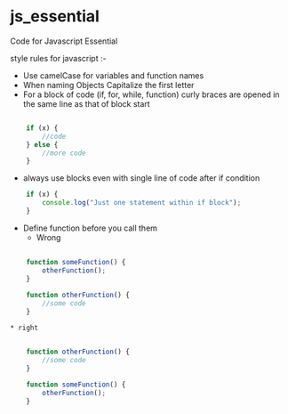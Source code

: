 # js_essential
Code for Javascript Essential

style rules for javascript :-

* Use camelCase for variables and function names
* When naming Objects Capitalize the first letter
* For a block of code (if, for, while, function) curly braces are opened in the same line as that of block start
```javascript

    if (x) { 
        //code
    } else {    
        //more code
    }
```
* always use blocks even with single line of code after if condition 
```javascript
    if (x) {
        console.log("Just one statement within if block");
    }
```
* Define function before you call them
    * Wrong
```javascript
    
    function someFunction() {
        otherFunction();
    }
    
    function otherFunction() {
        //some code
    }
```

    * right
    
```javascript
    
    function otherFunction() {
        //some code
    }
    
    function someFunction() {
        otherFunction();
    }
```

